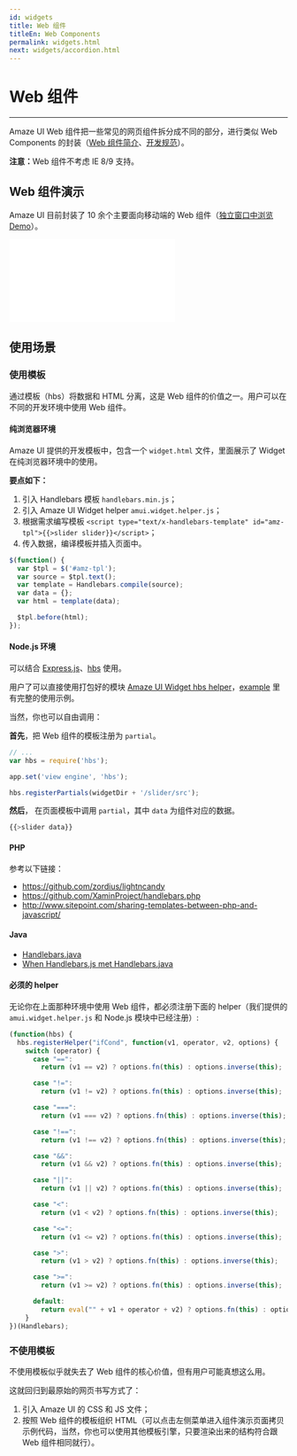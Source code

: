```yaml
---
id: widgets
title: Web 组件
titleEn: Web Components
permalink: widgets.html
next: widgets/accordion.html
---
```


# Web 组件
---

Amaze UI Web 组件把一些常见的网页组件拆分成不同的部分，进行类似 Web Components 的封装（[Web 组件简介](/getting-started/widget-dev)、[开发规范](/getting-started/widget)）。

<div class="am-alert am-alert-danger"><strong>注意：</strong>Web 组件不考虑 IE 8/9 支持。</div>

## Web 组件演示

Amaze UI 目前封装了 10 余个主要面向移动端的 Web 组件（[独立窗口中浏览 Demo](/widgets/m)）。

<iframe src="/widgets/m" frameborder="0" id="doc-widget-frame" frameborder="0"></iframe>

## 使用场景

### 使用模板

通过模板（hbs）将数据和 HTML 分离，这是 Web 组件的价值之一。用户可以在不同的开发环境中使用 Web 组件。

#### 纯浏览器环境

Amaze UI 提供的开发模板中，包含一个 `widget.html` 文件，里面展示了 Widget 在纯浏览器环境中的使用。

__要点如下：__

1. 引入 Handlebars 模板 `handlebars.min.js`；
2. 引入 Amaze UI Widget helper `amui.widget.helper.js`；
3. 根据需求编写模板 `<script type="text/x-handlebars-template" id="amz-tpl">{{>slider slider}}</script>`；
4. 传入数据，编译模板并插入页面中。

```javascript
$(function() {
  var $tpl = $('#amz-tpl');
  var source = $tpl.text();
  var template = Handlebars.compile(source);
  var data = {};
  var html = template(data);

  $tpl.before(html);
});
```

#### Node.js 环境

可以结合 [Express.js](http://github.com/visionmedia/express)、[hbs](https://github.com/donpark/hbs) 使用。

用户了可以直接使用打包好的模块 [Amaze UI Widget hbs helper](https://www.npmjs.org/package/amui-hbs-helper)，[example](https://github.com/Minwe/amui-hbs-helper/tree/master/example) 里有完整的使用示例。

当然，你也可以自由调用：

__首先__，把 Web 组件的模板注册为 `partial`。

```javascript
// ...
var hbs = require('hbs');

app.set('view engine', 'hbs');

hbs.registerPartials(widgetDir + '/slider/src');
```

__然后__， 在页面模板中调用 `partial`，其中 `data` 为组件对应的数据。

```javascript
{{>slider data}}
```

#### PHP

参考以下链接：

- https://github.com/zordius/lightncandy
- https://github.com/XaminProject/handlebars.php
- http://www.sitepoint.com/sharing-templates-between-php-and-javascript/

#### Java

- [Handlebars.java](https://github.com/jknack/handlebars.java)
- [When Handlebars.js met Handlebars.java](http://jknack.github.io/handlebars.java/meeting.html)

#### 必须的 helper

无论你在上面那种环境中使用 Web 组件，都必须注册下面的 helper（我们提供的 `amui.widget.helper.js` 和 Node.js 模块中已经注册）:

```javascript
(function(hbs) {
  hbs.registerHelper("ifCond", function(v1, operator, v2, options) {
    switch (operator) {
      case "==":
        return (v1 == v2) ? options.fn(this) : options.inverse(this);

      case "!=":
        return (v1 != v2) ? options.fn(this) : options.inverse(this);

      case "===":
        return (v1 === v2) ? options.fn(this) : options.inverse(this);

      case "!==":
        return (v1 !== v2) ? options.fn(this) : options.inverse(this);

      case "&&":
        return (v1 && v2) ? options.fn(this) : options.inverse(this);

      case "||":
        return (v1 || v2) ? options.fn(this) : options.inverse(this);

      case "<":
        return (v1 < v2) ? options.fn(this) : options.inverse(this);

      case "<=":
        return (v1 <= v2) ? options.fn(this) : options.inverse(this);

      case ">":
        return (v1 > v2) ? options.fn(this) : options.inverse(this);

      case ">=":
        return (v1 >= v2) ? options.fn(this) : options.inverse(this);

      default:
        return eval("" + v1 + operator + v2) ? options.fn(this) : options.inverse(this);
    }
})(Handlebars);
```

### 不使用模板

不使用模板似乎就失去了 Web 组件的核心价值，但有用户可能真想这么用。

这就回归到最原始的网页书写方式了：

1. 引入 Amaze UI 的 CSS 和 JS 文件；
2. 按照 Web 组件的模板组织 HTML（可以点击左侧菜单进入组件演示页面拷贝示例代码，当然，你也可以使用其他模板引擎，只要渲染出来的结构符合跟 Web 组件相同就行）。
